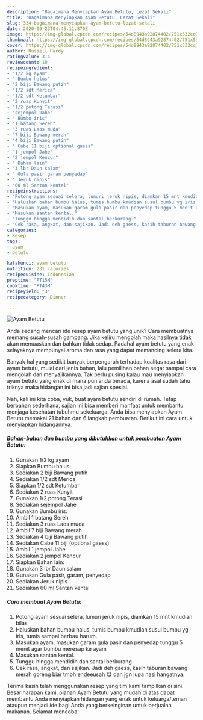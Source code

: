 ```yaml
---
description: "Bagaimana Menyiapkan Ayam Betutu, Lezat Sekali"
title: "Bagaimana Menyiapkan Ayam Betutu, Lezat Sekali"
slug: 334-bagaimana-menyiapkan-ayam-betutu-lezat-sekali
date: 2020-09-23T04:45:11.870Z
image: https://img-global.cpcdn.com/recipes/54d8943a92874402/751x532cq70/ayam-betutu-foto-resep-utama.jpg
thumbnail: https://img-global.cpcdn.com/recipes/54d8943a92874402/751x532cq70/ayam-betutu-foto-resep-utama.jpg
cover: https://img-global.cpcdn.com/recipes/54d8943a92874402/751x532cq70/ayam-betutu-foto-resep-utama.jpg
author: Russell Hardy
ratingvalue: 3.4
reviewcount: 10
recipeingredient:
- "1/2 kg ayam"
- " Bumbu halus"
- "2 biji Bawang putih"
- "1/2 sdt Merica"
- "1/2 sdt Ketumbar"
- "2 ruas Kunyit"
- "1/2 potong Terasi"
- "sejempol Jahe"
- " Bumbu iris"
- "1 batang Sereh"
- "3 ruas Laos muda"
- "7 biji Bawang merah"
- "4 biji Bawang putih"
- " Cabe 11 biji optional gaess"
- "1 jempol Jahe"
- "2 jempol Kencur"
- " Bahan lain"
- "3 lbr Daun salam"
- " Gula pasir garam penyedap"
- " Jeruk nipis"
- "60 ml Santan kental"
recipeinstructions:
- "Potong ayam sesuai selera, lumuri jeruk nipis, diamkan 15 mnt kmudian bilas"
- "Haluskan bahan bumbu halus, tumis bumbu kmudian susul bumbu yg iris, tumis sampai berbau harum."
- "Masukan ayam, masukan garam gula pasir dan penyedap tunggu 5 menit agar bumbu meresap ke ayam"
- "Masukan santan kental."
- "Tunggu hingga mendidih dan santal berkurang."
- "Cek rasa, angkat, dan sajikan. Jadi deh gaess, kasih taburan bawang merah goreng biar tmbh endeeusah 😋 dan jgn lupa nasi hangatnya."
categories:
- Resep
tags:
- ayam
- betutu

katakunci: ayam betutu 
nutrition: 231 calories
recipecuisine: Indonesian
preptime: "PT15M"
cooktime: "PT43M"
recipeyield: "3"
recipecategory: Dinner

---
```



![Ayam Betutu](https://img-global.cpcdn.com/recipes/54d8943a92874402/751x532cq70/ayam-betutu-foto-resep-utama.jpg)

Anda sedang mencari ide resep ayam betutu yang unik? Cara membuatnya memang susah-susah gampang. Jika keliru mengolah maka hasilnya tidak akan memuaskan dan bahkan tidak sedap. Padahal ayam betutu yang enak selayaknya mempunyai aroma dan rasa yang dapat memancing selera kita.



Banyak hal yang sedikit banyak berpengaruh terhadap kualitas rasa dari ayam betutu, mulai dari jenis bahan, lalu pemilihan bahan segar sampai cara mengolah dan menyajikannya. Tak perlu pusing kalau mau menyiapkan ayam betutu yang enak di mana pun anda berada, karena asal sudah tahu triknya maka hidangan ini bisa jadi sajian spesial.


Nah, kali ini kita coba, yuk, buat ayam betutu sendiri di rumah. Tetap berbahan sederhana, sajian ini bisa memberi manfaat untuk membantu menjaga kesehatan tubuhmu sekeluarga. Anda bisa menyiapkan Ayam Betutu memakai 21 bahan dan 6 langkah pembuatan. Berikut ini cara untuk menyiapkan hidangannya.

<!--inarticleads1-->

##### Bahan-bahan dan bumbu yang dibutuhkan untuk pembuatan Ayam Betutu:

1. Gunakan 1/2 kg ayam
1. Siapkan  Bumbu halus:
1. Sediakan 2 biji Bawang putih
1. Sediakan 1/2 sdt Merica
1. Siapkan 1/2 sdt Ketumbar
1. Sediakan 2 ruas Kunyit
1. Gunakan 1/2 potong Terasi
1. Sediakan sejempol Jahe
1. Gunakan  Bumbu iris:
1. Ambil 1 batang Sereh
1. Sediakan 3 ruas Laos muda
1. Ambil 7 biji Bawang merah
1. Sediakan 4 biji Bawang putih
1. Sediakan  Cabe 11 biji (optional gaess)
1. Ambil 1 jempol Jahe
1. Sediakan 2 jempol Kencur
1. Siapkan  Bahan lain:
1. Gunakan 3 lbr Daun salam
1. Gunakan  Gula pasir, garam, penyedap
1. Sediakan  Jeruk nipis
1. Sediakan 60 ml Santan kental




<!--inarticleads2-->

##### Cara membuat Ayam Betutu:

1. Potong ayam sesuai selera, lumuri jeruk nipis, diamkan 15 mnt kmudian bilas
1. Haluskan bahan bumbu halus, tumis bumbu kmudian susul bumbu yg iris, tumis sampai berbau harum.
1. Masukan ayam, masukan garam gula pasir dan penyedap tunggu 5 menit agar bumbu meresap ke ayam
1. Masukan santan kental.
1. Tunggu hingga mendidih dan santal berkurang.
1. Cek rasa, angkat, dan sajikan. Jadi deh gaess, kasih taburan bawang merah goreng biar tmbh endeeusah 😋 dan jgn lupa nasi hangatnya.




Terima kasih telah menggunakan resep yang tim kami tampilkan di sini. Besar harapan kami, olahan Ayam Betutu yang mudah di atas dapat membantu Anda menyiapkan hidangan yang enak untuk keluarga/teman ataupun menjadi ide bagi Anda yang berkeinginan untuk berjualan makanan. Selamat mencoba!

